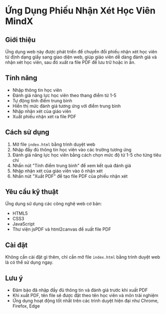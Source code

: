 # Ứng Dụng Phiếu Nhận Xét Học Viên MindX

## Giới thiệu

Ứng dụng web này được phát triển để chuyển đổi phiếu nhận xét học viên từ định dạng giấy sang giao diện web, giúp giáo viên dễ dàng đánh giá và nhận xét học viên, sau đó xuất ra file PDF để lưu trữ hoặc in ấn.

## Tính năng

- Nhập thông tin học viên
- Đánh giá năng lực học viên theo thang điểm từ 1-5
- Tự động tính điểm trung bình
- Hiển thị mức đánh giá tương ứng với điểm trung bình
- Nhập nhận xét của giáo viên
- Xuất phiếu nhận xét ra file PDF

## Cách sử dụng

1. Mở file `index.html` bằng trình duyệt web
2. Nhập đầy đủ thông tin học viên vào các trường tương ứng
3. Đánh giá năng lực học viên bằng cách chọn mức độ từ 1-5 cho từng tiêu chí
4. Nhấn nút "Tính điểm trung bình" để xem kết quả đánh giá
5. Nhập nhận xét của giáo viên vào ô nhận xét
6. Nhấn nút "Xuất PDF" để tạo file PDF của phiếu nhận xét

## Yêu cầu kỹ thuật

Ứng dụng sử dụng các công nghệ web cơ bản:
- HTML5
- CSS3
- JavaScript
- Thư viện jsPDF và html2canvas để xuất file PDF

## Cài đặt

Không cần cài đặt gì thêm, chỉ cần mở file `index.html` bằng trình duyệt web là có thể sử dụng ngay.

## Lưu ý

- Đảm bảo đã nhập đầy đủ thông tin và đánh giá trước khi xuất PDF
- Khi xuất PDF, tên file sẽ được đặt theo tên học viên và môn trải nghiệm
- Ứng dụng hoạt động tốt nhất trên các trình duyệt hiện đại như Chrome, Firefox, Edge